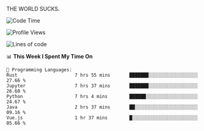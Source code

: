 THE WORLD SUCKS.

<!--START_SECTION:waka-->
![Code Time](http://img.shields.io/badge/Code%20Time-923%20hrs%2057%20mins-blue)

![Profile Views](http://img.shields.io/badge/Profile%20Views-0-blue)

![Lines of code](https://img.shields.io/badge/From%20Hello%20World%20I%27ve%20Written-1.5%20million%20lines%20of%20code-blue)

📊 **This Week I Spent My Time On** 

```text
💬 Programming Languages: 
Rust                     7 hrs 55 mins       ███████░░░░░░░░░░░░░░░░░░   27.66 % 
Jupyter                  7 hrs 37 mins       ███████░░░░░░░░░░░░░░░░░░   26.60 % 
Python                   7 hrs 4 mins        ██████░░░░░░░░░░░░░░░░░░░   24.67 % 
Java                     2 hrs 37 mins       ██░░░░░░░░░░░░░░░░░░░░░░░   09.16 % 
Vue.js                   1 hr 37 mins        █░░░░░░░░░░░░░░░░░░░░░░░░   05.66 % 
```


<!--END_SECTION:waka-->
